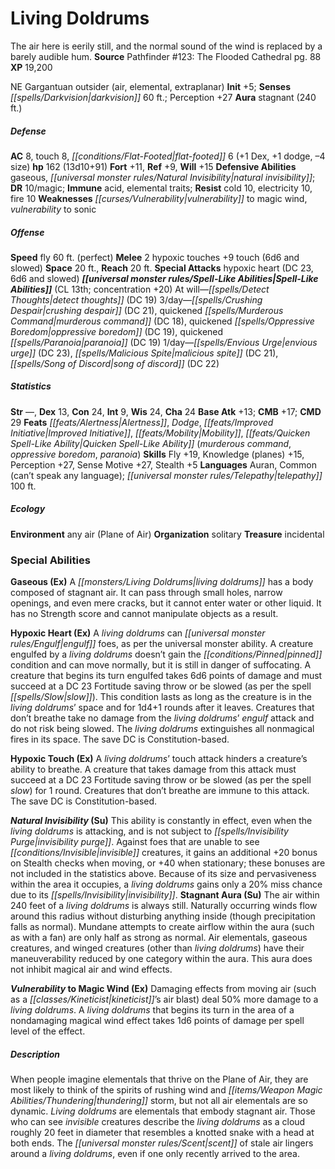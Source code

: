 ﻿---
cssclass: [monsters]
title1: Living Doldrums
desc_short: The air here is eerily still, and the normal sound of the wind is replaced
  by a barely audible hum.
title2: Living Doldrums
CR: 12
sources:
- name: 'Pathfinder #123: The Flooded Cathedral'
  page: 88
  link: http://paizo.com/products/btpy9uk2?Pathfinder-Adventure-Path-123-The-Flooded-Cathedral
XP: 19200
alignment: NE
size: Gargantuan
type: outsider
subtypes:
- air
- elemental
- extraplanar
initiative:
  bonus: 5
senses:
  darkvision: 60
auras:
- name: stagnant
  radius: 240
AC:
  AC: 8
  touch: 8
  flat_footed: 6
  components:
    dex: 1
    dodge: 1
    size: -4
HP:
  HP: 162
  long: 13d10+91
saves:
  fort: 11
  ref: 9
  will: 15
defensive_abilities:
- gaseous
- natural invisibility
DR:
- amount: 10
  weakness: magic
immunities:
- acid
- elemental traits
resistances:
  cold: 10
  electricity: 10
  fire: 10
weaknesses:
- vulnerability to magic wind
- vulnerability to sonic
speeds:
  fly: 60
  fly_maneuverability: perfect
attacks:
  melee:
  - - text: 2 hypoxic touches +9 touch (6d6 and slowed)
      entries:
      - - damage: 6d6
        - effect: slowed
      count: 2
      attack: hypoxic touches
      bonus:
      - 9
      touch: true
  special:
  - hypoxic heart (DC 23, 6d6 and slowed)
space: 20
reach: 20
spell_like_abilities:
  entries:
  - name: detect thoughts
    source: default
    freq: At will
    DC: 19
  - name: crushing despair
    source: default
    freq: 3/day
    DC: 21
  - name: quickened murderous command
    source: default
    freq: 3/day
    DC: 18
  - name: quickened oppressive boredom
    source: default
    freq: 3/day
    DC: 19
  - name: quickened paranoia
    source: default
    freq: 3/day
    DC: 19
  - name: envious urge
    source: default
    freq: 1/day
    DC: 23
  - name: malicious spite
    source: default
    freq: 1/day
    DC: 21
  - name: song of discord
    source: default
    freq: 1/day
    DC: 22
  sources:
  - name: default
    CL: 13
    concentration: 20
ability_scores:
  STR:
  DEX: 13
  CON: 24
  INT: 9
  WIS: 24
  CHA: 24
BAB: 13
CMB: 17
CMD: 29
feats:
- name: Alertness
- name: Dodge
- name: Improved Initiative
- name: Mobility
- name: Quicken Spell-Like Ability (murderous command)
- name: Quicken Spell-Like Ability (oppressive boredom)
- name: Quicken Spell-Like Ability (paranoia)
skills:
  Fly: 19
  Knowledge (planes): 15
  Perception: 27
  Sense Motive: 27
  Stealth: 5
languages:
- Auran
- Common (can't speak any language)
- telepathy 100 ft.
ecology:
  environment: any air (Plane of Air)
  organization: solitary
  treasure_type: incidental
special_abilities:
  Gaseous (Ex): A living doldrums has a body composed of stagnant air. It can pass
    through small holes, narrow openings, and even mere cracks, but it cannot enter
    water or other liquid. It has no Strength score and cannot manipulate objects
    as a result.
  Hypoxic Heart (Ex): A living doldrums can engulf foes, as per the universal monster
    ability. A creature engulfed by a living doldrums doesn't gain the pinned condition
    and can move normally, but it is still in danger of suffocating. A creature that
    begins its turn engulfed takes 6d6 points of damage and must succeed at a DC 23
    Fortitude saving throw or be slowed (as per the spell slow). This condition lasts
    as long as the creature is in the living doldrums' space and for 1d4+1 rounds
    after it leaves. Creatures that don't breathe take no damage from the living doldrums'
    engulf attack and do not risk being slowed. The living doldrums extinguishes all
    nonmagical fires in its space. The save DC is Constitution-based.
  Hypoxic Touch (Ex): A living doldrums' touch attack hinders a creature's ability
    to breathe. A creature that takes damage from this attack must succeed at a DC
    23 Fortitude saving throw or be slowed (as per the spell slow) for 1 round. Creatures
    that don't breathe are immune to this attack. The save DC is Constitution-based.
  Natural Invisibility (Su): This ability is constantly in effect, even when the living
    doldrums is attacking, and is not subject to invisibility purge. Against foes
    that are unable to see invisible creatures, it gains an additional +20 bonus on
    Stealth checks when moving, or +40 when stationary; these bonuses are not included
    in the statistics above. Because of its size and pervasiveness within the area
    it occupies, a living doldrums gains only a 20% miss chance due to its invisibility.
  Stagnant Aura (Su): The air within 240 feet of a living doldrums is always still.
    Naturally occurring winds flow around this radius without disturbing anything
    inside (though precipitation falls as normal). Mundane attempts to create airflow
    within the aura (such as with a fan) are only half as strong as normal. Air elementals,
    gaseous creatures, and winged creatures (other than living doldrums) have their
    maneuverability reduced by one category within the aura. This aura does not inhibit
    magical air and wind effects.
  Vulnerability to Magic Wind (Ex): Damaging effects from moving air (such as a kineticist's
    air blast) deal 50% more damage to a living doldrums. A living doldrums that begins
    its turn in the area of a nondamaging magical wind effect takes 1d6 points of
    damage per spell level of the effect.
desc_long: When people imagine elementals that thrive on the Plane of Air, they are
  most likely to think of the spirits of rushing wind and thundering storm, but not
  all air elementals are so dynamic. Living doldrums are elementals that embody stagnant
  air. Those who can see invisible creatures describe the living doldrums as a cloud
  roughly 20 feet in diameter that resembles a knotted snake with a head at both ends.
  The scent of stale air lingers around a living doldrums, even if one only recently
  arrived to the area.

---

# Living Doldrums
The air here is eerily still, and the normal sound of the wind is replaced by a barely audible hum.
**Source** Pathfinder #123: The Flooded Cathedral pg. 88
**XP** 19,200

NE Gargantuan outsider (air, elemental, extraplanar)
**Init** +5; **Senses** _[[spells/Darkvision|darkvision]]_ 60 ft.; Perception +27
**Aura** stagnant (240 ft.)

##### Defense

**AC** 8, touch 8, _[[conditions/Flat-Footed|flat-footed]]_ 6 (+1 Dex, +1 dodge, –4 size)
**hp** 162 (13d10+91)
**Fort** +11, **Ref** +9, **Will** +15
**Defensive Abilities** gaseous, _[[universal monster rules/Natural Invisibility|natural invisibility]]_; **DR** 10/magic; **Immune** acid, elemental traits; **Resist** cold 10, electricity 10, fire 10
**Weaknesses** _[[curses/Vulnerability|vulnerability]]_ to magic wind, _vulnerability_ to sonic

##### Offense
**Speed** fly 60 ft. (perfect)
**Melee** 2 hypoxic touches +9 touch (6d6 and slowed)
**Space** 20 ft., **Reach** 20 ft.
**Special Attacks** hypoxic heart (DC 23, 6d6 and slowed)
**_[[universal monster rules/Spell-Like Abilities|Spell-Like Abilities]]_** (CL 13th; concentration +20)
At will—_[[spells/Detect Thoughts|detect thoughts]]_ (DC 19) 
3/day—_[[spells/Crushing Despair|crushing despair]]_ (DC 21), quickened _[[spells/Murderous Command|murderous command]]_ (DC 18), quickened _[[spells/Oppressive Boredom|oppressive boredom]]_ (DC 19), quickened _[[spells/Paranoia|paranoia]]_ (DC 19) 
1/day—_[[spells/Envious Urge|envious urge]]_ (DC 23), _[[spells/Malicious Spite|malicious spite]]_ (DC 21), _[[spells/Song of Discord|song of discord]]_ (DC 22)

##### Statistics
**Str** —, **Dex** 13, **Con** 24, **Int** 9, **Wis** 24, **Cha** 24
**Base Atk** +13; **CMB** +17; **CMD** 29
**Feats** _[[feats/Alertness|Alertness]]_, _Dodge_, _[[feats/Improved Initiative|Improved Initiative]]_, _[[feats/Mobility|Mobility]]_, _[[feats/Quicken Spell-Like Ability|Quicken Spell-Like Ability]]_ (_murderous command_, _oppressive boredom_, _paranoia_)
**Skills** Fly +19, Knowledge (planes) +15, Perception +27, Sense Motive +27, Stealth +5
**Languages** Auran, Common (can’t speak any language); _[[universal monster rules/Telepathy|telepathy]]_ 100 ft.

##### Ecology

**Environment** any air (Plane of Air)
**Organization** solitary
**Treasure** incidental

### Special Abilities

**Gaseous (Ex)** A _[[monsters/Living Doldrums|living doldrums]]_ has a body composed of stagnant air. It can pass through small holes, narrow openings, and even mere cracks, but it cannot enter water or other liquid. It has no Strength score and cannot manipulate objects as a result.

**Hypoxic Heart (Ex)** A _living doldrums_ can _[[universal monster rules/Engulf|engulf]]_ foes, as per the universal monster ability. A creature engulfed by a _living doldrums_ doesn’t gain the _[[conditions/Pinned|pinned]]_ condition and can move normally, but it is still in danger of suffocating. A creature that begins its turn engulfed takes 6d6 points of damage and must succeed at a DC 23 Fortitude saving throw or be slowed (as per the spell _[[spells/Slow|slow]]_). This condition lasts as long as the creature is in the _living doldrums_’ space and for 1d4+1 rounds after it leaves. Creatures that don’t breathe take no damage from the _living doldrums_’ _engulf_ attack and do not risk being slowed. The _living doldrums_ extinguishes all nonmagical fires in its space. The save DC is Constitution-based.

**Hypoxic Touch (Ex)** A _living doldrums_’ touch attack hinders a creature’s ability to breathe. A creature that takes damage from this attack must succeed at a DC 23 Fortitude saving throw or be slowed (as per the spell _slow_) for 1 round. Creatures that don’t breathe are immune to this attack. The save DC is Constitution-based.

**_Natural Invisibility_ (Su)** This ability is constantly in effect, even when the _living doldrums_ is attacking, and is not subject to _[[spells/Invisibility Purge|invisibility purge]]_. Against foes that are unable to see _[[conditions/Invisible|invisible]]_ creatures, it gains an additional +20 bonus on Stealth checks when moving, or +40 when stationary; these bonuses are not included in the statistics above. Because of its size and pervasiveness within the area it occupies, a _living doldrums_ gains only a 20% miss chance due to its _[[spells/Invisibility|invisibility]]_.
**Stagnant Aura (Su)** The air within 240 feet of a _living doldrums_ is always still. Naturally occurring winds flow around this radius without disturbing anything inside (though precipitation falls as normal). Mundane attempts to create airflow within the aura (such as with a fan) are only half as strong as normal. Air elementals, gaseous creatures, and winged creatures (other than _living doldrums_) have their maneuverability reduced by one category within the aura. This aura does not inhibit magical air and wind effects.

**_Vulnerability_ to Magic Wind (Ex)** Damaging effects from moving air (such as a _[[classes/Kineticist|kineticist]]_’s air blast) deal 50% more damage to a _living doldrums_. A _living doldrums_ that begins its turn in the area of a nondamaging magical wind effect takes 1d6 points of damage per spell level of the effect.

##### Description

When people imagine elementals that thrive on the Plane of Air, they are most likely to think of the spirits of rushing wind and _[[items/Weapon Magic Abilities/Thundering|thundering]]_ storm, but not all air elementals are so dynamic. _Living doldrums_ are elementals that embody stagnant air. Those who can see _invisible_ creatures describe the _living doldrums_ as a cloud roughly 20 feet in diameter that resembles a knotted snake with a head at both ends. The _[[universal monster rules/Scent|scent]]_ of stale air lingers around a _living doldrums_, even if one only recently arrived to the area.